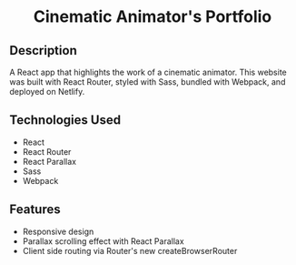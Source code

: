 # <div align="center">Cinematic Animator's Portfolio</div>

## Description
A React app that highlights the work of a cinematic animator. This website was built with React Router, styled with Sass, bundled with Webpack, and deployed on Netlify.

## Technologies Used
- React
- React Router
- React Parallax
- Sass
- Webpack

## Features
- Responsive design
- Parallax scrolling effect with React Parallax
- Client side routing via Router's new createBrowserRouter